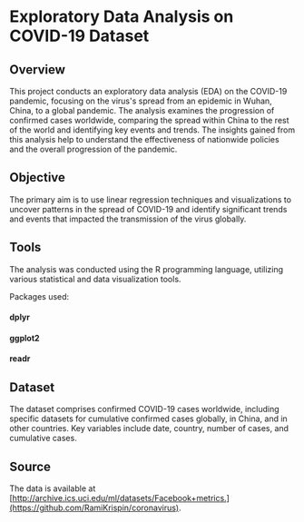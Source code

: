 # Exploratory Data Analysis on COVID-19 Dataset

## Overview
This project conducts an exploratory data analysis (EDA) on the COVID-19 pandemic, focusing on the virus's spread from an epidemic in Wuhan, China, to a global pandemic. The analysis examines the progression of confirmed cases worldwide, comparing the spread within China to the rest of the world and identifying key events and trends. The insights gained from this analysis help to understand the effectiveness of nationwide policies and the overall progression of the pandemic.

## Objective
The primary aim is to use linear regression techniques and visualizations to uncover patterns in the spread of COVID-19 and identify significant trends and events that impacted the transmission of the virus globally. 

## Tools
The analysis was conducted using the R programming language, utilizing various statistical and data visualization tools.

Packages used:

#### dplyr
#### ggplot2
#### readr

## Dataset
The dataset comprises confirmed COVID-19 cases worldwide, including specific datasets for cumulative confirmed cases globally, in China, and in other countries. Key variables include date, country, number of cases, and cumulative cases.

## Source
The data is available at [http://archive.ics.uci.edu/ml/datasets/Facebook+metrics.](https://github.com/RamiKrispin/coronavirus).
